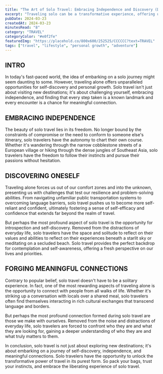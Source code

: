 ```yaml
---
title: "The Art of Solo Travel: Embracing Independence and Discovery (Dummy)"
excerpt: "Traveling solo can be a transformative experience, offering unparalleled opportunities for self-discovery and personal growth. Solo trips can take you out of your comfort zone to explore the joys of independent adventures."
pubDate: 2024-03-23
createdAt: 2024-03-23
minutesRead: "8"
category: "TRAVEL"
categoryColor: "#e0f2fe"
featuredImg: "https://placehold.co/800x600/252525/CCCCCC?text=TRAVEL"
tags: ["travel", "lifestyle", "personal growth", "adventure"]
---
```


## INTRO

In today's fast-paced world, the idea of embarking on a solo journey might seem daunting to some. However, traveling alone offers unparalleled opportunities for self-discovery and personal growth. Solo travel isn't just about visiting new destinations; it's about challenging yourself, embracing independence, and finding that every step taken is a known landmark and every encounter is a chance for meaningful connection.

## EMBRACING INDEPENDENCE

The beauty of solo travel lies in its freedom. No longer bound by the constraints of compromise or the need to conform to someone else's itinerary, solo travelers have the autonomy to chart their own course. Whether it's wandering through the narrow cobblestone streets of a European village or hiking through the dense jungles of Southeast Asia, solo travelers have the freedom to follow their instincts and pursue their passions without hesitation.

## DISCOVERING ONESELF

Traveling alone forces us out of our comfort zones and into the unknown, presenting us with challenges that test our resilience and problem-solving abilities. From navigating unfamiliar public transportation systems to overcoming language barriers, solo travel pushes us to become more self-reliant and confident, ultimately fostering a sense of self-efficacy and confidence that extends far beyond the realm of travel.

But perhaps the most profound aspect of solo travel is the opportunity for introspection and self-discovery. Removed from the distractions of everyday life, solo travelers have the space and solitude to reflect on their values and abilities to reflect on their experiences beneath a starlit sky or meditating on a secluded beach. Solo travel provides the perfect backdrop for contemplation and self-awareness, offering a fresh perspective on our lives and priorities.

## FORGING MEANINGFUL CONNECTIONS

Contrary to popular belief, solo travel doesn't have to be a solitary experience. In fact, one of the most rewarding aspects of traveling alone is the opportunity to connect with people from all walks of life. Whether it's striking up a conversation with locals over a shared meal, solo travelers often find themselves interacting in rich cultural exchanges that transcend language and borders.

But perhaps the most profound connection formed during solo travel are those we make with ourselves. Removed from the noise and distractions of everyday life, solo travelers are forced to confront who they are and what they are looking for, gaining a deeper understanding of who they are and what truly matters to them.

In conclusion, solo travel is not just about exploring new destinations; it's about embarking on a journey of self-discovery, independence, and meaningful connections. Solo travelers have the opportunity to unlock the transformative power of travel in its purest form. So pack your bags, trust your instincts, and embrace the liberating experience of solo travel.